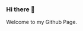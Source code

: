 ### Hi there 👋

Welcome to my Github Page.

<!--Data Scientists with Neuroscience PhD and 11 years of experience in experimental design and data analysis. Skilled in Python programming, data wrangling with Pandas, and machine learning with Scikit-Learn and Tensorflow. Experienced in disseminating data driven evidence to broad audiences through mentoring and education, conference presentation, and peer reviewed publication. 
-->
<!--
**nworley01/nworley01** is a ✨ _special_ ✨ repository because its `README.md` (this file) appears on your GitHub profile.
-->
